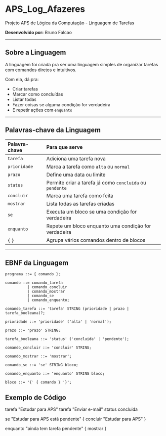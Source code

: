 # APS_Log_Afazeres
Projeto APS de Lógica da Computação - Linguagem de Tarefas

**Desenvolvido por:** Bruno Falcao

---

## Sobre a Linguagem

A linguagem foi criada pra ser uma linguagem simples de organizar tarefas com comandos diretos e intuitivos.

Com ela, dá pra:
- Criar tarefas
- Marcar como concluídas
- Listar todas
- Fazer coisas se alguma condição for verdadeira
- E repetir ações com `enquanto`
---

## Palavras-chave da Linguagem

| Palavra-chave | Para que serve |
|:---|:---|
| `tarefa` | Adiciona uma tarefa nova |
| `prioridade` | Marca a tarefa como `alta` ou `normal` |
| `prazo` | Define uma data ou limite |
| `status` | Permite criar a tarefa já como `concluida` ou `pendente` |
| `concluir` | Marca uma tarefa como feita |
| `mostrar` | Lista todas as tarefas criadas |
| `se` | Executa um bloco se uma condição for verdadeira |
| `enquanto` | Repete um bloco enquanto uma condição for verdadeira |
| `{` `}` | Agrupa vários comandos dentro de blocos |

---

## EBNF da Linguagem

```ebnf
programa ::= { comando };

comando ::= comando_tarefa
          | comando_concluir
          | comando_mostrar
          | comando_se
          | comando_enquanto;

comando_tarefa ::= 'tarefa' STRING (prioridade | prazo | tarefa_booleana)?;

prioridade ::= 'prioridade' ('alta' | 'normal');

prazo ::= 'prazo' STRING;

tarefa_booleana ::= 'status' ('concluida' | 'pendente');

comando_concluir ::= 'concluir' STRING;

comando_mostrar ::= 'mostrar';

comando_se ::= 'se' STRING bloco;

comando_enquanto ::= 'enquanto' STRING bloco;

bloco ::= '{' { comando } '}';
```

## Exemplo de Código

tarefa "Estudar para APS"
tarefa "Enviar e-mail" status concluida

se "Estudar para APS está pendente" {
  concluir "Estudar para APS"
}

enquanto "ainda tem tarefa pendente" {
  mostrar
}



